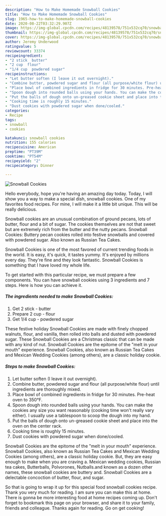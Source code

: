 ```yaml
---
description: "How to Make Homemade Snowball Cookies"
title: "How to Make Homemade Snowball Cookies"
slug: 1965-how-to-make-homemade-snowball-cookies
date: 2020-08-22T03:32:29.907Z
image: https://img-global.cpcdn.com/recipes/48139578/751x532cq70/snowball-cookies-recipe-main-photo.jpg
thumbnail: https://img-global.cpcdn.com/recipes/48139578/751x532cq70/snowball-cookies-recipe-main-photo.jpg
cover: https://img-global.cpcdn.com/recipes/48139578/751x532cq70/snowball-cookies-recipe-main-photo.jpg
author: Jeremy Underwood
ratingvalue: 5
reviewcount: 33374
recipeingredient:
- "2 stick  butter"
- "2 cup  flour"
- "1/4 cup  powdered sugar"
recipeinstructions:
- "Let butter soften (I leave it out overnight)."
- "Combine butter, powdered sugar and flour (all purpose/white flour) until ingredients are thoroughly mixed."
- "Place bowl of combined ingredients in fridge for 30 minutes. Pre-heat oven to 350°F."
- "Spoon dough into rounded balls using your hands. You can make the cookies any size you want reasonably (cooking time won&#39;t really vary either). I usually use a tablespoon to scoop the dough into my hand."
- "Put the balls of dough onto un-greased cookie sheet and place into the oven on the center rack."
- "Cooking time is roughly 15 minutes."
- "Dust cookies with powdered sugar when done/cooled."
categories:
- Recipe
tags:
- snowball
- cookies

katakunci: snowball cookies 
nutrition: 155 calories
recipecuisine: American
preptime: "PT39M"
cooktime: "PT54M"
recipeyield: "2"
recipecategory: Dinner

---
```



![Snowball Cookies](https://img-global.cpcdn.com/recipes/48139578/751x532cq70/snowball-cookies-recipe-main-photo.jpg)

Hello everybody, hope you're having an amazing day today. Today, I will show you a way to make a special dish, snowball cookies. One of my favorites food recipes. For mine, I will make it a little bit unique. This will be really delicious.

Snowball cookies are an unusual combination of ground pecans, lots of butter, flour and a bit of sugar. The cookies themselves are not that sweet but are extremely rich from the butter and the nutty pecans. Snowball Cookies: Buttery pecan cookies rolled into festive snowballs and covered with powdered sugar. Also known as Russian Tea Cakes.

Snowball Cookies is one of the most favored of current trending foods in the world. It is easy, it's quick, it tastes yummy. It's enjoyed by millions every day. They're fine and they look fantastic. Snowball Cookies is something that I have loved my whole life.


To get started with this particular recipe, we must prepare a few components. You can have snowball cookies using 3 ingredients and 7 steps. Here is how you can achieve it.

<!--inarticleads1-->

##### The ingredients needed to make Snowball Cookies:

1. Get 2 stick - butter
1. Prepare 2 cup - flour
1. Get 1/4 cup - powdered sugar


These festive holiday Snowball Cookies are made with finely chopped walnuts, flour, and vanilla, then rolled into balls and dusted with powdered sugar. These Snowball Cookies are a Christmas classic that can be made with any kind of nut. Snowball Cookies are the epitome of the &#34;melt in your mouth&#34; experience. Snowball Cookies, also known as Russian Tea Cakes and Mexican Wedding Cookies (among others), are a classic holiday cookie. 

<!--inarticleads2-->

##### Steps to make Snowball Cookies:

1. Let butter soften (I leave it out overnight).
1. Combine butter, powdered sugar and flour (all purpose/white flour) until ingredients are thoroughly mixed.
1. Place bowl of combined ingredients in fridge for 30 minutes. Pre-heat oven to 350°F.
1. Spoon dough into rounded balls using your hands. You can make the cookies any size you want reasonably (cooking time won&#39;t really vary either). I usually use a tablespoon to scoop the dough into my hand.
1. Put the balls of dough onto un-greased cookie sheet and place into the oven on the center rack.
1. Cooking time is roughly 15 minutes.
1. Dust cookies with powdered sugar when done/cooled.


Snowball Cookies are the epitome of the &#34;melt in your mouth&#34; experience. Snowball Cookies, also known as Russian Tea Cakes and Mexican Wedding Cookies (among others), are a classic holiday cookie. But, they are easy enough to make when you are craving a. Mexican wedding cookies, Russian tea cakes, Butterballs, Polvorones, Nutballs.and known as a dozen other names, these snowball cookies are buttery and. Snowball Cookies are a delectable concoction of butter, flour, and sugar. 

So that is going to wrap it up for this special food snowball cookies recipe. Thank you very much for reading. I am sure you can make this at home. There is gonna be more interesting food at home recipes coming up. Don't forget to bookmark this page on your browser, and share it to your family, friends and colleague. Thanks again for reading. Go on get cooking!

